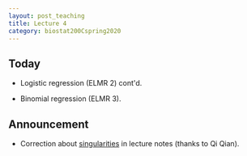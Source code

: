 ```yaml
---
layout: post_teaching
title: Lecture 4
category: biostat200Cspring2020
---
```


## Today

* Logistic regression (ELMR 2) cont'd.

* Binomial regression (ELMR 3).

## Announcement

* Correction about [singularities](https://ucla-biostat-200c-2020spring.github.io/slides/02-lm/lm.html#final-model) in lecture notes (thanks to Qi Qian).


